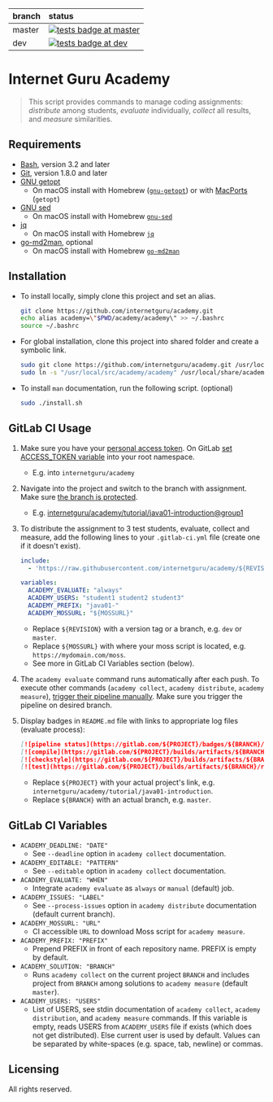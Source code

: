 
| branch  | status |
| :------------- | :------------- |
| master | [![tests badge at master](https://github.com/internetguru/academy/workflows/tests/badge.svg?branch=master)](https://github.com/internetguru/academy/actions?query=branch%3Amaster)|
| dev | [![tests badge at dev](https://github.com/internetguru/academy/workflows/tests/badge.svg?branch=dev)](https://github.com/internetguru/academy/actions?query=branch%3Adev)|

# Internet Guru Academy

> This script provides commands to manage coding assignments: _distribute_ among students, _evaluate_ individually, _collect_ all results, and _measure_ similarities.

## Requirements

- [Bash](https://www.gnu.org/software/bash/), version 3.2 and later
- [Git](https://git-scm.com/), version 1.8.0 and later
- [GNU getopt](http://frodo.looijaard.name/project/getopt)
  - On macOS install with Homebrew ([`gnu-getopt`](http://braumeister.org/formula/gnu-getopt)) or with [MacPorts](https://www.macports.org/) (`getopt`)
- [GNU sed](https://www.gnu.org/software/sed/)
  - On macOS install with Homebrew [`gnu-sed`](http://braumeister.org/formula/gnu-sed)
- [jq](https://stedolan.github.io/jq/)
  - On macOS install with Homebrew [`jq`](https://formulae.brew.sh/formula/jq)
- [go-md2man](https://github.com/cpuguy83/go-md2man), optional
  - On macOS install with Homebrew [`go-md2man`](https://formulae.brew.sh/formula/go-md2man)

## Installation

- To install locally, simply clone this project and set an alias.

   ```sh
   git clone https://github.com/internetguru/academy.git
   echo alias academy=\"$PWD/academy/academy\" >> ~/.bashrc
   source ~/.bashrc
   ```

- For global installation, clone this project into shared folder and create a symbolic link.

   ```sh
   sudo git clone https://github.com/internetguru/academy.git /usr/local/src
   sudo ln -s "/usr/local/src/academy/academy" /usr/local/share/academy
   ```

- To install `man` documentation, run the following script. (optional)
   ```sh
   sudo ./install.sh
   ```

## GitLab CI Usage

1. Make sure you have your [personal access token](https://docs.gitlab.com/ee/user/profile/personal_access_tokens.html#creating-a-personal-access-token). On GitLab [set ACCESS_TOKEN variable](https://docs.gitlab.com/ee/ci/variables/#create-a-custom-variable-in-the-ui) into your root namespace.

   - E.g. into `internetguru/academy`

1. Navigate into the project and switch to the branch with assignment. Make sure [the branch is protected](https://docs.gitlab.com/ee/user/project/protected_branches.html).

   - E.g. [internetguru/academy/tutorial/java01-introduction@group1](https://gitlab.com/internetguru/academy/tutorial/java01-introduction/-/tree/group1)

1. To distribute the assignment to 3 test students, evaluate, collect and measure, add the following lines to your `.gitlab-ci.yml` file (create one if it doesn't exist).

   ```yaml
   include:
     - 'https://raw.githubusercontent.com/internetguru/academy/${REVISION}/gitlab-stages.yml'

   variables:
     ACADEMY_EVALUATE: "always"
     ACADEMY_USERS: "student1 student2 student3"
     ACADEMY_PREFIX: "java01-"
     ACADEMY_MOSSURL: "${MOSSURL}"
   ```

   - Replace `${REVISION}` with a version tag or a branch, e.g. `dev` or `master`.
   - Replace `${MOSSURL}` with where your moss script is located, e.g. `https://mydomain.com/moss`.
   - See more in GitLab CI Variables section (below).

1. The `academy evaluate` command runs automatically after each push. To execute other commands (`academy collect`, `academy distribute`, `academy measure`), [trigger their pipeline manually](https://docs.gitlab.com/ee/ci/pipelines/#run-a-pipeline-manually). Make sure you trigger the pipeline on desired branch.

1. Display badges in `README.md` file with links to appropriate log files (evaluate process):

   ```markdown
   [![pipeline status](https://gitlab.com/${PROJECT}/badges/${BRANCH}/pipeline.svg)](https://gitlab.com/${PROJECT}/-/pipelines?ref=${BRANCH})
   [![compile](https://gitlab.com/${PROJECT}/builds/artifacts/${BRANCH}/raw/.results/compile.svg?job=evaluate)](https://gitlab.com/${PROJECT}/-/jobs/artifacts/${BRANCH}/file/.results/compile.log?job=evaluate)
   [![checkstyle](https://gitlab.com/${PROJECT}/builds/artifacts/${BRANCH}/raw/.results/checkstyle.svg?job=evaluate)](https://gitlab.com/${PROJECT}/-/jobs/artifacts/${BRANCH}/file/.results/checkstyle.log?job=evaluate)
   [![test](https://gitlab.com/${PROJECT}/builds/artifacts/${BRANCH}/raw/.results/test.svg?job=evaluate)](https://gitlab.com/${PROJECT}/-/jobs/artifacts/${BRANCH}/file/.results/test.log?job=evaluate)
   ```

   - Replace `${PROJECT}` with your actual project's link, e.g. `internetguru/academy/tutorial/java01-introduction`.
   - Replace `${BRANCH}` with an actual branch, e.g. `master`.

## GitLab CI Variables

- `ACADEMY_DEADLINE: "DATE"`
   - See `--deadline` option in `academy collect` documentation.
- `ACADEMY_EDITABLE: "PATTERN"`
   - See `--editable` option in `academy collect` documentation.
- `ACADEMY_EVALUATE: "WHEN"`
   - Integrate `academy evaluate` as `always` or `manual` (default) job.
- `ACADEMY_ISSUES: "LABEL"`
   - See `--process-issues` option in `academy distribute` documentation (default current branch).
- `ACADEMY_MOSSURL: "URL"`
   - CI accessible `URL` to download Moss script for `academy measure`.
- `ACADEMY_PREFIX: "PREFIX"`
   - Prepend PREFIX in front of each repository name. PREFIX is empty by default.
- `ACADEMY_SOLUTION: "BRANCH"`
   - Runs `academy collect` on the current project `BRANCH` and includes project from `BRANCH` among solutions to `academy measure` (default `master`).
- `ACADEMY_USERS: "USERS"`
   - List of USERS, see stdin documentation of `academy collect`, `academy distribution`, and `academy measure` commands. If this variable is empty, reads USERS from `ACADEMY_USERS` file if exists (which does not get distributed). Else current user is used by default. Values can be separated by white-spaces (e.g. space, tab, newline) or commas.

## Licensing

All rights reserved.
